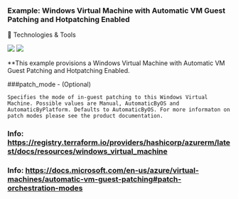 ### Example: Windows Virtual Machine with Automatic VM Guest Patching and Hotpatching Enabled

🔧 Technologies & Tools

![](https://img.shields.io/badge/Microsoft-Azure-informational?style=flat&logo=<LOGO_NAME>&logoColor=white&color=2bbc8a) 
![](https://www.svgrepo.com/show/306846/terraform.svg)

**This example provisions a Windows Virtual Machine with Automatic VM Guest Patching and Hotpatching Enabled.

###patch_mode - (Optional) 
```
Specifies the mode of in-guest patching to this Windows Virtual Machine. Possible values are Manual, AutomaticByOS and AutomaticByPlatform. Defaults to AutomaticByOS. For more informaton on patch modes please see the product documentation.
```

### Info: https://registry.terraform.io/providers/hashicorp/azurerm/latest/docs/resources/windows_virtual_machine 
### Info: https://docs.microsoft.com/en-us/azure/virtual-machines/automatic-vm-guest-patching#patch-orchestration-modes